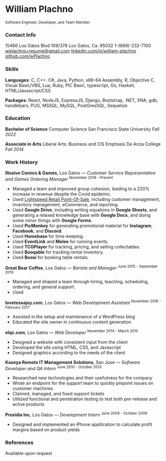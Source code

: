 # William Plachno

<sup>Software Engineer, Developer, and Team Member</sup>

### Contact Info

15466 Los Gatos Blvd 109/378
Los Gatos, Ca. 95032
1-(669)-232-7100
wjplachno+resume@gmail.com
[linkedin.com/in/william-plachno](linkedin.com/in/william-plachno)
[github.com/wPlachno](github.com/wPlachno)

### Skills

**Languages**: C, C++. C#, Java, Python, x86-64 Assembly, R, Objective C, Visual Basic/VBS, Lua, Ruby, PIC Basic, typescript, Go, Haskell, HTML/Javascript/CSS

**Packages**: React, NodeJS, ExpressJS, Django, Bootstrap, .NET, XNA, gdb, handlebars, PUG, MSSQL, MySQL, PostGresSQL, Sequelize

### Education

**Bachelor of Science**
Computer Science
San Francisco State University
*Fall 2022*

**Associate in Arts**
Liberal Arts: Business and CIS
Emphasis
De Anza College
*Fall 2014*

### Work History

**Illusive Comics & Games**, Los Gatos — *Customer Service Representative and Games Ordering Manager*
<sup>November 2019 - Present</sup>
- Managed a team and improved group cohesion, leading to a 220% increase in revenue despite the Covid epidemic.
- Used [Lightspeed Retail Point-Of-Sale](https://www.lightspeedhq.com/pos/watch-a-demo-f/), including customer management, inventory management, eCommerce, and reporting.
- Used **Google Drive**, including writing equations in **Google Sheets**, and generating a relaxed knowledge base with **Google Docs**, and doing some minor things with **Google Forms**.
- Used **PicMonkey** for generating promotional material for **Instagram**, **Facebook**, and **Discord**.
- Used **Homebase** for time-keeping.
- Used **EventLink** and **Melee** for running events.
- Used **TCGPlayer** for tracking, pricing, and selling collectables. 
- Used **Booqable** for tracking rental inventory.
- Used **Booxi** for booking table rentals.

**Great Bear Coffee**, Los Gatos — *Barista and Manager*
<sup>June 2015 - September 2019</sup>
- Managed and shaped a team through hiring, teaching, scheduling, ordering, and general support.
- Used 

**lovetessajoy.com**, Los Gatos — *Web Development Assistant*
<sup>November 2016 - February 2017</sup>
- Assisted in the setup and maintenance of a WordPress blog
- Educated the site owner in continuous content generation

**elqc.com**, Los Gatos — *Web Developer*
<sup>November 2014 - March 2015</sup>
- Designed a website with consistent input from the client
- Developed the site using HTML, CSS, and Javascript
- Designed graphics according to the needs of the client

**Kaseya Remote IT Management Solutions**, San Jose — *Software Developer and QA Intern*
<sup>June 2010 - October 2013</sup>
- Researched new technologies and their usefulness for the company
- Wrote an endpoint for the support team to quickly pinpoint issues on customer machines 
- Claimed, managed, and fixed support tickets
- Utilized functional and penetration testing to test both pre-release and active products

**Presidia Inc**, Los Gatos — *Development Intern*
<sup>June 2009 - October 2009</sup>
- Designed and implemented an iPhone appllication to calculate profit margins based on product yields

### References

Available upon request